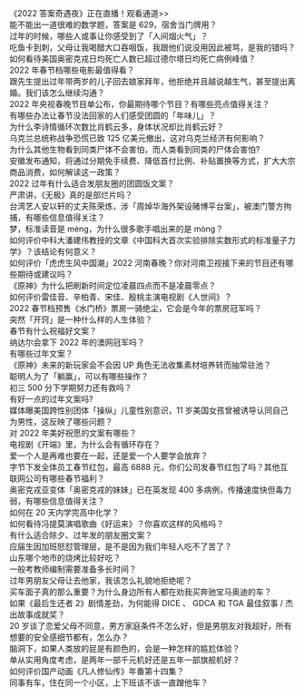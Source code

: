《2022 答案奇遇夜》正在直播！观看通道>>  
能不能出一道很难的数学题，答案是 629，宿舍当门牌用？  
过年的时候，哪些人或事让你感受到了「人间烟火气」？  
吃鱼卡到刺，父母让我喝醋大口吞咽饭，我跟他们说没用因此被骂，是我的错吗？  
如何看待美国奥密克戎日均死亡人数已超过德尔塔日均死亡病例峰值？  
2022 年春节档哪些电影最值得看？  
跟先生提出过年带两岁的儿子回去娘家拜年，他拒绝并且越说越生气，甚至提出离婚。我们该怎么继续沟通？  
2022 年央视春晚节目单公布，你最期待哪个节目？有哪些亮点值得关注？  
有哪些办法让春节没法回家的人们感受团圆的「年味儿」？  
为什么李诗情循环次数比肖鹤云多，身体状况却比肖鹤云好？  
乌克兰总统称战争恐慌已致 125 亿美元撤出，这对乌克兰经济有何影响？  
为什么其他生物看到同类尸体不会害怕，而人类看到同类的尸体会害怕?  
安徽发布通知，将通过分期免手续费、降低首付比例、补贴置换等方式，扩大大宗商品消费，如何解读这一政策？  
2022 过年有什么适合发朋友圈的团圆饭文案？  
严肃讲，《无极》真的是部烂片吗？  
台湾艺人安以轩的丈夫陈荣炼，涉「周焯华海外架设赌博平台案」，被澳门警方拘捕，有哪些信息值得关注？  
梦，标准读音是 mèng，为什么很多歌手唱出来的是 mòng？  
如何评价中科大潘建伟教授的文章《中国科大首次实验排除实数形式的标准量子力学》？该结论有何意义？  
如何评价「虎虎生风中国潮」2022 河南春晚？你对河南卫视接下来的节目还有哪些期待或建议吗？  
《原神》为什么把刷新时间定位凌晨四点而不是凌晨零点？  
如何评价雷佳音、辛柏青、宋佳、殷桃主演电视剧《人世间》？  
2022 春节档预售《水门桥》票房一骑绝尘，它会是今年的票房冠军吗？  
突然「开窍」是一种什么样的人生体验？  
春节有什么祝福好文案？  
纳达尔会拿下 2022 年的澳网冠军吗？  
有哪些过年文案？  
《原神》未来的新玩家会不会因 UP 角色无法收集素材培养转而抽常驻池？  
聪明人为了「躺赢」，可以有哪些操作？  
初三 500 分下学期努力还有救吗？  
有好一点的过年文案吗?  
媒体曝美国跨性别团体「操纵」儿童性别意识，11 岁美国女孩曾被诱导认同自己为男性，这反映了哪些问题？  
对 2022 年美好祝愿的文案有哪些？  
电视剧《开端》里，为什么会有循环存在？  
爱一个人是再难也要在一起，还是爱一个人要学会放弃？  
字节下发全体员工春节红包，最高 6888 元，你们公司发春节红包了吗？其他互联网公司有哪些春节福利？  
奥密克戎亚变体「奥密克戎的妹妹」已在英发现 400 多病例，传播速度快但毒力弱，有哪些信息值得关注？  
如何在 20 天内学完高中化学？  
如何看待冯提莫演唱歌曲《好运来》？你喜欢这样的风格吗？  
有什么适合除夕、过年发的朋友圈文案？  
应届生因加班怒怼管理层，是不是因为我们年轻人吃不了苦了？  
山东哪个地市的烧烤比较好吃？  
一般考教师编制需要准备多长时间？  
过年男朋友父母让去他家，我该怎么礼貌地拒绝呢？  
买车面子真的那么重要？为什么身边所有人都在劝我买奔驰宝马奥迪的车？  
如果《最后生还者 2》剧情差劲，为何能得 DICE 、 GDCA 和 TGA 最佳叙事 / 杰出故事成就奖？  
20 岁谈了恋爱父母不同意，男方家庭条件不怎么好，但是男朋友对我超好，所有想要的安全感细节都有，怎么办？  
脑洞下，如果人类放的屁是有颜色的，会是一种怎样的尴尬体验？  
单从实用角度考虑，是两年一部千元机好还是五年一部旗舰机好？  
如何评价国产动画《凡人修仙传》年番第十四集？  
同事有车，住在同一个小区，上下班该不该一直蹭他车？  
